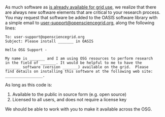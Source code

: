 [title]: - "Requesting a software installation"

As much software as [is already available for grid use][catalog],
we realize that there are always new software elements that are
critical to your research process.  You may request that software
be added to the OASIS software library with a simple email to
[user-support@opensciencegrid.org][support], along the following lines:

[catalog]: 5000634397
[support]: mailto:user-support@opensciencegrid.org?subject=Please%20install%20_______%20in%20OASIS

	
	To: user-support@opensciencegrid.org
	Subject: Please install _______ in OASIS
	
	Hello OSG Support -
	
	My name is _______ and I am using OSG resources to perform research
	in the field of _______. It would be helpful to me to have the
	_______ software (version _______) available on the grid.  Please
	find details on installing this software at the following web site:
	_________________.


As long as this code is:

1. Available to the public in source form (e.g. open source)
2. Licensed to all users, and does not require a license key

We should be able to work with you to make it available across the OSG.

